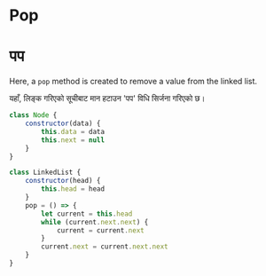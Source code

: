 # Pop

# पप

Here, a `pop` method is created to remove a value from the linked list.

यहाँ, लिङ्क गरिएको सूचीबाट मान हटाउन 'पप' विधि सिर्जना गरिएको छ।

```javascript
class Node {
    constructor(data) {
        this.data = data
        this.next = null 
    }
}

class LinkedList {
    constructor(head) {
        this.head = head 
    }
    pop = () => {
        let current = this.head 
        while (current.next.next) {
            current = current.next 
        }
        current.next = current.next.next 
    }
}
```

